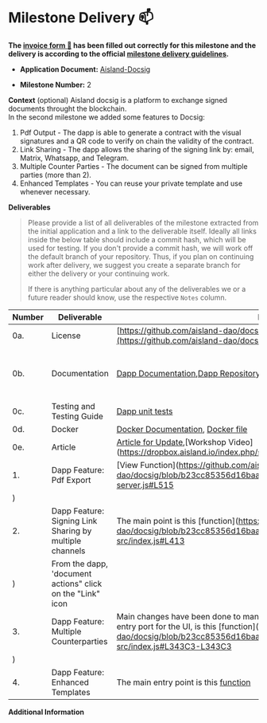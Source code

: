 # Milestone Delivery :mailbox:

**The [invoice form :pencil:](https://docs.google.com/forms/d/e/1FAIpQLSfmNYaoCgrxyhzgoKQ0ynQvnNRoTmgApz9NrMp-hd8mhIiO0A/viewform) has been filled out correctly for this milestone and the delivery is according to the official [milestone delivery guidelines](https://github.com/w3f/Grants-Program/blob/master/docs/Support%20Docs/milestone-deliverables-guidelines.md).**  

* **Application Document:**  [Aisland-Docsig](https://github.com/w3f/Grants-Program/blob/master/applications/Aisland-DocSig.md)  
  
* **Milestone Number:** 2
  
**Context** (optional)
Aisland docsig is a platform to exchange signed documents throught the blockchain.  
In the second milestone we added some features to Docsig: 
1. Pdf Output - The dapp is able to generate a contract with the visual signatures and a QR code to verify on chain the validity of the contract.
2. Link Sharing - The dapp allows the sharing of the signing link by: email, Matrix, Whatsapp, and Telegram.
3. Multiple Counter Parties -  The document can be signed from multiple parties (more than 2).
4. Enhanced Templates -  You can reuse your private template and use whenever necessary.
  
**Deliverables**
> Please provide a list of all deliverables of the milestone extracted from the initial application and a link to the deliverable itself. Ideally all links inside the below table should include a commit hash, which will be used for testing. If you don't provide a commit hash, we will work off the default branch of your repository. Thus, if you plan on continuing work after delivery, we suggest you create a separate branch for either the delivery or your continuing work. 
> 
> If there is anything particular about any of the deliverables we or a future reader should know, use the respective `Notes` column.

| Number | Deliverable | Link | Notes |
| ------------- | ------------- | ------------- |------------- |
| 0a. | License |[https://github.com/aisland-dao/docsig/blob/main/LICENSE](https://github.com/aisland-dao/docsig/blob/main/LICENSE)| Apache 2.0| 
| 0b.| Documentation |[Dapp Documentation](https://github.com/aisland-dao/docsig/blob/main/README.md),[Dapp Repository](https://github.com/aisland-dao/docsig) | in-line documentation is present in every source code file| 
| 0c.  |Testing and Testing Guide|[Dapp unit tests](https://github.com/aisland-dao/docsig/blob/main/README.md#unit-tests)| | 
| 0d.  | Docker |[Docker Documentation](https://github.com/aisland-dao/docsig/blob/main/README.md#docker), [Docker file](https://github.com/aisland-dao/docsig/blob/main/docker-compose.yml)| | 
| 0e.  | Article |[Article for Update]([https://news.aisland.io/aisland-docsig-decentralised-exchange-of-signed-documents/](https://news.aisland.io/aisland-docsig-new-features/)),[Workshop Video](https://dropbox.aisland.io/index.php/s/3xCUS0r5dNNe4Np)|| 
| 1.  | Dapp Feature: Pdf Export |[View Function](https://github.com/aisland-dao/docsig/blob/b23cc85356d16baa35b06734492b261a45d15880/docsig-server.js#L515
) | 
| 2.  | Dapp Feature: Signing Link Sharing by multiple channels |The main point is this [function](https://github.com/aisland-dao/docsig/blob/b23cc85356d16baa35b06734492b261a45d15880/client-src/index.js#L413
)|From the dapp, 'document actions" click on the "Link" icon| 
| 3.  | Dapp Feature: Multiple Counterparties |Main changes have been done to manage the multiple cunter parties, the main entry port for the UI, is this [function](https://github.com/aisland-dao/docsig/blob/b23cc85356d16baa35b06734492b261a45d15880/client-src/index.js#L343C3-L343C3
)|| 
| 4.  | Dapp Feature: Enhanced Templates |The main entry point is this [function](https://github.com/aisland-dao/docsig/blob/b23cc85356d16baa35b06734492b261a45d15880/client-src/index.js#L1665)| | 

**Additional Information**
